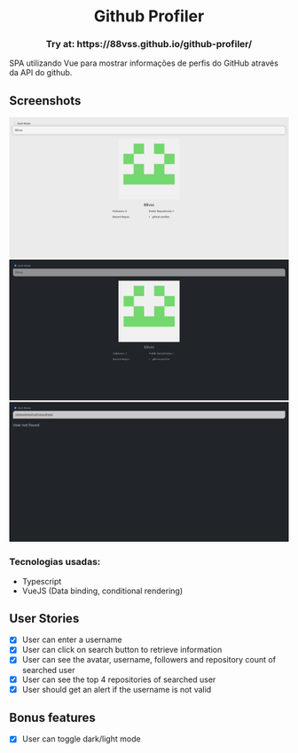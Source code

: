 <h1 align=center >Github Profiler</h1>

<h3 align=center>Try at: https://88vss.github.io/github-profiler/</h3>

SPA utilizando Vue para mostrar informações de perfis do GitHub através da API do github.

<h2> Screenshots </h2>

<p align=center>
  <img src="https://github.com/88vss/github-profiler/blob/master/assets/githubprofiler1.jpg" width=800px />
  <img src="https://github.com/88vss/github-profiler/blob/master/assets/githubprofiler2.jpg" width=800px />
  <img src="https://github.com/88vss/github-profiler/blob/master/assets/githubprofiler3.jpg" width=800px />
</p>

### Tecnologias usadas:
  - Typescript
  - VueJS (Data binding, conditional rendering)

## User Stories

-   [x] User can enter a username
-   [x] User can click on search button to retrieve information
-   [x] User can see the avatar, username, followers and repository count of searched user
-   [x] User can see the top 4 repositories of searched user
-   [x] User should get an alert if the username is not valid

## Bonus features
-  [x] User can toggle dark/light mode
